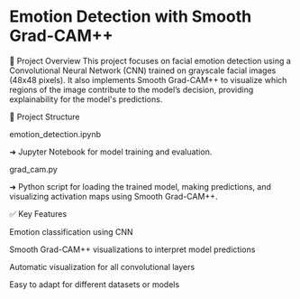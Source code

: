 # Emotion Detection with Smooth Grad-CAM++

📂 Project Overview
This project focuses on facial emotion detection using a Convolutional Neural Network (CNN) trained on grayscale facial images (48x48 pixels). It also implements Smooth Grad-CAM++ to visualize which regions of the image contribute to the model’s decision, providing explainability for the model's predictions.

🚀 Project Structure

emotion_detection.ipynb

➜ Jupyter Notebook for model training and evaluation.

grad_cam.py

➜ Python script for loading the trained model, making predictions, and visualizing activation maps using Smooth Grad-CAM++.

✅ Key Features

Emotion classification using CNN

Smooth Grad-CAM++ visualizations to interpret model predictions

Automatic visualization for all convolutional layers

Easy to adapt for different datasets or models
